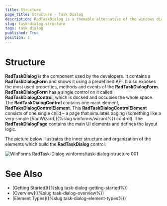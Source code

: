 ```yaml
---
title: Structure
page_title: Structure - Task Dialog
description: RadTaskDialog is a themable alternative of the windows dialog boxes and the newly released TaskDialog for .NET 5.
slug: task-dialog-structure
tags: task dialog
published: True
position: 1 
---
```


# Structure

**RadTaskDialog** is the component used by the developers. It contains a **RadTaskDialogForm** and shows it using a predefined API. It also exposes the most used properties, methods and events of the **RadTaskDialogForm**. **RadTaskDialogForm** has a single control on it called **RadTaskDialogControl**, which is docked and occupies the whole space. The **RadTaskDialogControl** contains one main element, **RadTaksDialogControlElement**. This
**RadTaskDialogControlElement** consists of one single child – a page that simulates paging (something like a very simple [RadWizard]({%slug winforms/wizard%}) control). The **RadTaskDialogPage** contains the main UI elements and defines the layout logic. 

The picture below illustrates the inner structure and organization of the elements which build the **RadTaskDialog** control.

![WinForms RadTask-Dialog winforms/task-dialog-structure 001](images/task-dialog-structure001.png) 


# See Also

* [Getting Started]({%slug task-dialog-getting-started%})
* [Overview]({%slug task-dialog-overview%})
* [Element Types]({%slug task-dialog-element-types%})
 
        
